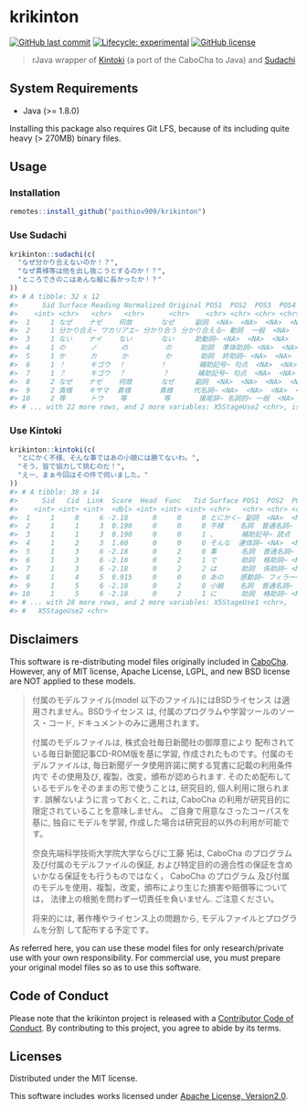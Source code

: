 
<!-- README.md is generated from README.Rmd. Please edit that file -->

# krikinton

<!-- badges: start -->

[![GitHub last
commit](https://img.shields.io/github/last-commit/paithiov909/krikinton)](#)
[![Lifecycle:
experimental](https://img.shields.io/badge/lifecycle-experimental-orange.svg)](https://www.tidyverse.org/lifecycle/#experimental)
[![GitHub
license](https://img.shields.io/github/license/paithiov909/krikinton)](https://github.com/paithiov909/krikinton/blob/master/LICENSE)
<!-- badges: end -->

> rJava wrapper of
> [Kintoki](https://github.com/WorksApplications/kintoki) (a port of the
> CaboCha to Java) and
> [Sudachi](https://github.com/WorksApplications/Sudachi)

## System Requirements

-   Java (&gt;= 1.8.0)

Installing this package also requires Git LFS, because of its including
quite heavy (&gt; 270MB) binary files.

## Usage

### Installation

``` r
remotes::install_github("paithiov909/krikinton")
```

### Use Sudachi

``` r
krikinton::sudachi(c(
  "なぜ分かり合えないのか！？",
  "なぜ貴様等は他を出し抜こうとするのか！？",
  "ところできのこはあんな縦に長かったか！？"
))
#> # A tibble: 32 x 12
#>      Sid Surface Reading Normalized Original POS1  POS2  POS3  POS4  X5StageUse1
#>    <int> <chr>   <chr>   <chr>      <chr>    <chr> <chr> <chr> <chr> <chr>      
#>  1     1 なぜ    ナゼ    何故       なぜ     副詞  <NA>  <NA>  <NA>  <NA>       
#>  2     1 分かり合え~ ワカリアエ~ 分かり合う 分かり合える~ 動詞  一般  <NA>  <NA>  下一段-ア行
#>  3     1 ない    ナイ    ない       ない     助動詞~ <NA>  <NA>  <NA>  助動詞-ナイ
#>  4     1 の      ノ      の         の       助詞  準体助詞~ <NA>  <NA>  <NA>       
#>  5     1 か      カ      か         か       助詞  終助詞~ <NA>  <NA>  <NA>       
#>  6     1 ！      キゴウ  ！         !        補助記号~ 句点  <NA>  <NA>  <NA>       
#>  7     1 ？      キゴウ  ？         ？       補助記号~ 句点  <NA>  <NA>  <NA>       
#>  8     2 なぜ    ナゼ    何故       なぜ     副詞  <NA>  <NA>  <NA>  <NA>       
#>  9     2 貴様    キサマ  貴様       貴様     代名詞~ <NA>  <NA>  <NA>  <NA>       
#> 10     2 等      トウ    等         等       接尾辞~ 名詞的~ 一般  <NA>  <NA>       
#> # ... with 22 more rows, and 2 more variables: X5StageUse2 <chr>, isOOV <lgl>
```

### Use Kintoki

``` r
krikinton::kintoki(c(
  "とにかく不様、そんな事ではあの小娘には勝てないわ。",
  "そう、皆で協力して挑むのだ！",
  "えー、まぁ今回はその件で伺いました。"
))
#> # A tibble: 38 x 14
#>      Sid   Cid  Link  Score  Head  Func   Tid Surface POS1  POS2  POS3  POS4 
#>    <int> <int> <int>  <dbl> <int> <int> <int> <chr>   <chr> <chr> <chr> <chr>
#>  1     1     0     6 -2.18      0     0     0 とにかく~ 副詞  <NA>  <NA>  <NA> 
#>  2     1     1     3  0.190     0     0     0 不様    名詞  普通名詞~ 形状詞可~ <NA> 
#>  3     1     1     3  0.190     0     0     1 、      補助記号~ 読点  <NA>  <NA> 
#>  4     1     2     3  1.60      0     0     0 そんな  連体詞~ <NA>  <NA>  <NA> 
#>  5     1     3     6 -2.18      0     2     0 事      名詞  普通名詞~ 一般  <NA> 
#>  6     1     3     6 -2.18      0     2     1 で      助詞  格助詞~ <NA>  <NA> 
#>  7     1     3     6 -2.18      0     2     2 は      助詞  係助詞~ <NA>  <NA> 
#>  8     1     4     5  0.915     0     0     0 あの    感動詞~ フィラー~ <NA>  <NA> 
#>  9     1     5     6 -2.18      0     2     0 小娘    名詞  普通名詞~ 一般  <NA> 
#> 10     1     5     6 -2.18      0     2     1 に      助詞  格助詞~ <NA>  <NA> 
#> # ... with 28 more rows, and 2 more variables: X5StageUse1 <chr>,
#> #   X5StageUse2 <chr>
```

## Disclaimers

This software is re-distributing model files originally included in
[CaboCha](https://taku910.github.io/cabocha/). However, any of MIT
license, Apache License, LGPL, and new BSD license are NOT applied to
these models.

> 付属のモデルファイル(model 以下のファイル)にはBSDライセンス
> は適用されません。BSDライセンス は,
> 付属のプログラムや学習ツールのソース・コード,
> ドキュメントのみに適用されます。
>
> 付属のモデルファイルは, 株式会社毎日新聞社の御厚意により
> 配布されている毎日新聞記事CD-ROM版を基に学習,
> 作成されたものです。付属のモデルファイルは,
> 毎日新聞データ使用許諾に関する覚書に記載の利用条件内で その使用及び,
> 複製，改変，頒布が認められます.
> そのため配布しているモデルをそのままの形で使うことは, 研究目的,
> 個人利用に限られます. 誤解ないように言っておくと, これは, CaboCha
> の利用が研究目的に限定されていることを意味しません。
> ご自身で用意なさったコーパスを基に, 独自にモデルを学習,
> 作成した場合は研究目的以外の利用が可能です。
>
> 奈良先端科学技術大学院大学ならびに工藤 拓は, CaboCha のプログラム
> 及び付属のモデルファイルの保証, および特定目的の適合性の保証を含め
> いかなる保証をも行うものではなく， CaboCha のプログラム
> 及び付属のモデルを使用，複製，改変，頒布により生じた損害や賠償等については，
> 法律上の根拠を問わず一切責任を負いません. ご注意ください。
>
> 将来的には, 著作権やライセンス上の問題から,
> モデルファイルとプログラムを分割 して配布する予定です。

As referred here, you can use these model files for only
research/private use with your own responsibility. For commercial use,
you must prepare your original model files so as to use this software.

## Code of Conduct

Please note that the krikinton project is released with a [Contributor
Code of
Conduct](https://paithiov909.github.io/krikinton/CODE_OF_CONDUCT.html).
By contributing to this project, you agree to abide by its terms.

## Licenses

Distributed under the MIT license.

This software includes works licensed under [Apache License,
Version2.0](http://www.apache.org/licenses/LICENSE-2.0.html).
